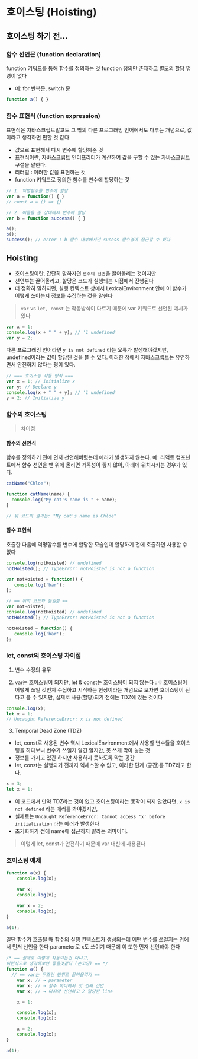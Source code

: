 # 호이스팅 (Hoisting)

## 호이스팅 하기 전...

### 함수 선언문 (function declaration)

function 키워드를 통해 함수를 정의하는 것
function 정의만 존재하고 별도의 할당 명령이 없다
- 예: for 반복문, switch 문

```javascript
function a() { }
```

### 함수 표현식 (function expression)

표현식은 자바스크립트말고도 그 밖의 다른 프로그래밍 언어에서도 다루는 개념으로, 값이라고 생각하면 편할 것 같다

- 값으로 표현해서 다시 변수에 할당해준 것
- 표현식이란, 자바스크립트 인터프리터가 계산하여 값을 구할 수 있는 자바스크립트 구절을 말한다.
- 리터럴 : 이러한 값을 표현하는 것
- function 키워드로 정의한 함수를 변수에 할당하는 것

```javascript
// 1. 익명함수를 변수에 할당
var a = function() { } 
// const a = () => {} 

// 2. 이름을 준 상태에서 변수에 할당
var b = function success() { } 

a();
b();
success(); // error : b 함수 내부에서만 sucess 함수명에 접근할 수 있다
```

## Hoisting

- 호이스팅이란, 간단히 말하자면 `변수의 선언`을 끌어올리는 것이지만
- 선언부는 끌어올리고, 할당은 코드가 실행되는 시점에서 진행된다 
- 더 정확히 말하자면, 실행 컨텍스트 상에서 LexicalEnvironment 안에 이 함수가 어떻게 쓰이는지 정보를 수집하는 것을 말한다

> `var` vs `let, const` 는 작동방식이 다르기 때문에 var 키워드로 선언된 예시가 있다

```javascript
var x = 1; 
console.log(x + " " + y); // '1 undefined'
var y = 2;
```

다른 프로그래밍 언어라면 `y is not defined` 라는 오류가 발생해야겠지만,
undefined이라는 값이 할당된 것을 볼 수 있다.
이러한 점에서 자바스크립트는 유연하면서 안전하지 않다는 평이 있다.

```javascript
// === 호이스팅 작동 방식 ===
var x = 1; // Initialize x
var y; // Declare y
console.log(x + " " + y); // '1 undefined'
y = 2; // Initialize y
```

### 함수의 호이스팅

> 차이점

#### 함수의 선언식

함수를 정의하기 전에 먼저 선언해버렸는데 에러가 발생하지 않는다.
예: 리액트 컴포넌트에서 함수 선언을 맨 위에 올리면 가독성이 좋지 않아, 아래에 위치시키는 경우가 있다.

```javascript
catName("Chloe");

function catName(name) {
  console.log("My cat's name is " + name);
}

// 위 코드의 결과는: "My cat's name is Chloe"
```

#### 함수 표현식

호출한 다음에 익명함수를 변수에 할당한 모습인데
할당하기 전에 호출하면 사용할 수 없다

```javascript
console.log(notHoisted) // undefined
notHoisted(); // TypeError: notHoisted is not a function

var notHoisted = function() {
   console.log('bar');
};
```

```javascript
// == 위의 코드와 동일함 ==
var notHoisted;
console.log(notHoisted) // undefined
notHoisted(); // TypeError: notHoisted is not a function

notHoisted = function() {
   console.log('bar');
};
```

### let, const의 호이스팅 차이점

1. 변수 수정의 유무
   
2. var는 호이스팅이 되지만, let & const는 호이스팅이 되지 않는다
  : 💡 호이스팅이 어떻게 쓰일 것인지 수집하고 시작하는 현상이라는 개념으로 보자면 호이스팅이 된다고 볼 수 있지만, 실제로 사용(할당)되기 전에는 TDZ에 있는 것이다

```javascript
console.log(x); 
let x = 1;
// Uncaught ReferenceError: x is not defined
```

3. Temporal Dead Zone (TDZ)
  
- let, const로 사용된 변수 역시 LexicalEnvironment에서 사용할 변수들을 호이스팅을 하다보니 변수가 쓰일지 알긴 알지만, 못 쓰게 막아 놓는 것
- 정보를 가지고 있긴 하지만 사용하지 못하도록 막는 공간
- let, const는 실행되기 전까지 엑세스할 수 없고, 이러한 단계 (공간)를 TDZ라고 한다.

```javascript
x = 3;
let x = 1;
```

- 이 코드에서 만약 TDZ라는 것이 없고 호이스팅이라는 동작이 되지 않았다면, `x is not defined` 라는 에러를 봐야겠지만,
- 실제로는 `Uncaught ReferenceError: Cannot access 'x' before initialization` 라는 에러가 발생한다
- 초기화하기 전에 name에 접근하지 말라는 의미이다.

> 이렇게 let, const가 안전하기 때문에 var 대신에 사용된다

### 호이스팅 예제

```javascript
function a(x) {
	console.log(x);

	var x;
	console.log(x);

	var x = 2;
	console.log(x);
}

a(1);
```

일단 함수가 호출될 때 함수의 실행 컨텍스트가 생성되는데
어떤 변수를 쓰일지는 위에서 먼저 선언을 한다
parameter로 x도 쓰이기 때문에 이 또한 먼저 선언해야 한다

```javascript
/* == 실제로 이렇게 작동되는건 아니고,
이런식으로 생각해보면 좋을것같다 (손코딩) == */
function a() {
  // == var는 무조건 맨위로 끌어올리기 == 
	var x; // → parameter
	var x; // → 함수 바디에서 첫 번째 선언
	var x; // → 마지막 선언하고 2 할당한 line

	x = 1;  

	console.log(x);
	console.log(x);

	x = 2;
	console.log(x);
}

a(1);
```